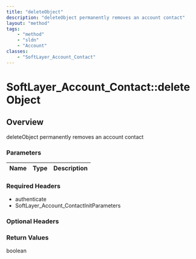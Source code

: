 ```yaml
---
title: "deleteObject"
description: "deleteObject permanently removes an account contact"
layout: "method"
tags:
    - "method"
    - "sldn"
    - "Account"
classes:
    - "SoftLayer_Account_Contact"
---
```

# SoftLayer_Account_Contact::deleteObject
## Overview 
deleteObject permanently removes an account contact 

### Parameters 
|Name | Type | Description |
| --- | --- | --- |


### Required Headers
* authenticate
* SoftLayer_Account_ContactInitParameters

### Optional Headers

### Return Values
boolean
